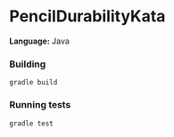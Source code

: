 # PencilDurabilityKata
**Language:** Java

### Building
```
gradle build
```

### Running tests
```
gradle test
```
